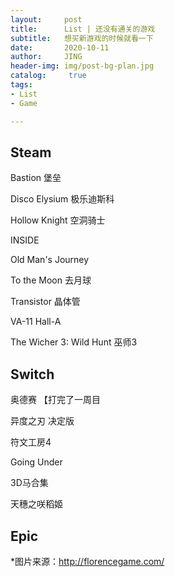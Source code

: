 ```yaml
---
layout:     post
title:      List | 还没有通关的游戏
subtitle:   想买新游戏的时候就看一下
date:       2020-10-11
author:     JING
header-img: img/post-bg-plan.jpg
catalog: 	 true
tags:
- List
- Game

---
```




## Steam

Bastion 堡垒

Disco Elysium 极乐迪斯科

Hollow Knight 空洞骑士

INSIDE

Old Man's Journey

To the Moon 去月球

Transistor 晶体管

VA-11 Hall-A

The Wicher 3: Wild Hunt 巫师3

## Switch

奥德赛 【打完了一周目

异度之刃 决定版

符文工房4

Going Under

3D马合集

天穗之咲稻姬

## Epic





*图片来源：http://florencegame.com/


